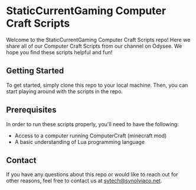 # StaticCurrentGaming Computer Craft Scripts
Welcome to the StaticCurrentGaming Computer Craft Scripts repo! Here we share all of our Computer Craft Scripts from our channel on Odysee. We hope you find these scripts helpful and fun!

## Getting Started
To get started, simply clone this repo to your local machine. Then, you can start playing around with the scripts in the repo. 

## Prerequisites
In order to run these scripts properly, you'll need to have the following:
- Access to a computer running ComputerCraft (minecraft mod) 
- A basic understanding of Lua programming language 

## Contact
If you have any questions about this repo or would like to reach out for other reasons, feel free to contact us at sytech@synolviaco.net.